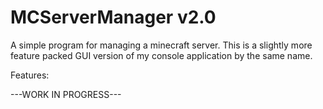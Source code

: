 MCServerManager v2.0
====================

A simple program for managing a minecraft server. This is a slightly more feature packed GUI version of my console application by the same name.

Features:

---WORK IN PROGRESS---
